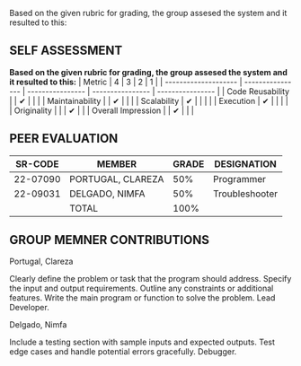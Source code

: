 Based on the given rubric for grading, the group assesed the system and it resulted to this:

## SELF ASSESSMENT
**Based on the given rubric for grading, the group assesed the system and it resulted to this:**
| Metric               | 4                | 3                | 2                | 1                |
| -------------------- | ---------------- | ---------------- | ---------------- | ---------------- |
| Code Reusability     |                  | ✔                |                  |                  |
| Maintainability      |                  | ✔                |                  |                  |
| Scalability          | ✔                |                  |                  |                  |
| Execution            | ✔                |                  |                  |                  |
| Originality          |                  |                  | ✔                |                  |
| Overall Impression   |                  | ✔                |                  |                  |

## PEER EVALUATION
| SR-CODE  | MEMBER                    | GRADE | DESIGNATION           |
| -------- | ------------------------- | ----- | ----------------------|
| 22-07090 | PORTUGAL, CLAREZA          | 50%   | Programmer           |
| 22-09031 | DELGADO, NIMFA             | 50%   | Troubleshooter       |
|          | TOTAL                     | 100%   |                      |

## GROUP MEMNER CONTRIBUTIONS
Portugal, Clareza 

Clearly define the problem or task that the program should address.
Specify the input and output requirements. 
Outline any constraints or additional features.
Write the main program or function to solve the problem. Lead Developer.

Delgado, Nimfa

Include a testing section with sample inputs and expected outputs.
Test edge cases and handle potential errors gracefully.
Debugger.

